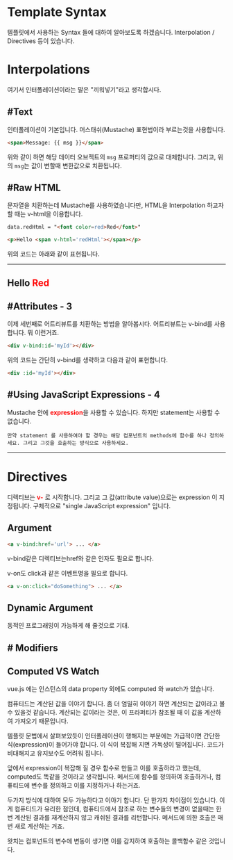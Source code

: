# Template Syntax 

템플릿에서 사용하는 Syntax 들에 대하여 알아보도록 하겠습니다.
Interpolation / Directives 등이 있습니다.



# Interpolations

여기서 인터폴레이션이라는 말은 "끼워넣기"라고 생각합시다.

## #Text

인터폴레이션이 기본입니다. 머스태쉬(Mustache) 표현법이라 부르는것을 사용합니다.

```html
<span>Message: {{ msg }}</span>
```

위와 같이 하면 해당 데이터 오브젝트의 ```msg``` 프로퍼티의 값으로 대체합니다.
그리고, 위의 ```msg```는 값이 변할때 변한값으로 치환됩니다.

## #Raw HTML


문자열을 치환하는데 Mustache를 사용하였습니다만, HTML을 Interpolation 하고자 할 때는 v-html을 이용합니다.

```html
data.redHtml = "<font color=red>Red</font>"

<p>Hello <span v-html='redHtml'></span></p>
```

위의 코드는 아래와 같이 표현됩니다.

---
Hello <span style='color:red;'>Red</span>
-

## #Attributes - 3

이제 세번째로 어트리뷰트를 치환하는 방법을 알아봅시다. 어트리뷰트는 v-bind를 사용합니다. 뭐 이런거죠.

```html
<div v-bind:id='myId'></div>
```

위의 코드는 간단히 v-bind를 생략하고 다음과 같이 표현합니다.

```html
<div :id='myId'></div>
```



## #Using JavaScript Expressions - 4

Mustache 안에 <span style='font-weight:bold;color:red;'>expression</span>을 사용할 수 있습니다. 하지만 statement는 사용할 수 없습니다. 

```
만약 statement 를 사용하여야 할 경우는 해당 컴포넌트의 methods에 함수를 하나 정의하세요. 그리고 그것을 호출하는 방식으로 사용하세요.
```

---
# Directives

디렉티브는 <span style='color:red;font-weight:bold;'>v-</span> 로 시작합니다. 그리고 그 값(attribute value)으로는 expression 이 지정됩니다. 구체적으로 "single JavaScript expression" 입니다.

## Argument

```html
<a v-bind:href='url'> ... </a>
```

v-bind같은 디렉티브는href와 같은 인자도 필요로 합니다. 

v-on도 click과 같은 이벤트명을 필요로 합니다.

```html
<a v-on:click="doSomething"> ... </a>
````

## Dynamic Argument

동적인 프로그래밍이 가능하게 해 줄것으로 기대.


## # Modifiers

## Computed VS Watch

vue.js 에는 인스턴스의 data property 외에도 computed 와 watch가 있습니다. 

컴퓨티드는 계산된 값을 이야기 합니다. 좀 더 엄밀히 이야기 하면 계산되는 값이라고 볼 수 있을것 같습니다. 계산되는 값이라는 것은, 이 프라퍼티가 참조될 때 이 값을 계산하여 가져오기 때문입니다. 

템플릿 문법에서 살펴보았듯이 인터폴레이션이 행해지는 부분에는 가급적이면 간단한 식(expression)이 들어가야 합니다. 이 식이 복잡해 지면 가독성이 떨어집니다. 코드가 비대해지고 유지보수도 어려워 집니다.

앞에서 expression이 복잡해 질 경우 함수로 만들고 이를 호출하라고 했는데, computed도 똑같을 것이라고 생각됩니다. 메서드에 함수를 정의하여 호출하거나, 컴퓨티드에 변수를 정의하고 이를 지정하거나 하는거죠.

두가지 방식에 대하여 모두 가능하다고 이야기 합니다.
단 한가지 차이점이 있습니다. 이게 컴퓨티드가 유리한 점인데, 컴퓨티드에서 참조로 하는 변수들의 변경이 없을때는 한번 계산된 결과를 재계산하지 않고 캐쉬된 결과를 리턴합니다. 메서드에 의한 호출은 매번 새로 계산하는 거죠.




왓치는 컴포넌트의 변수에 변동이 생기면 이를 감지하여 호출하는 콜백함수 같은 것입니다. 
